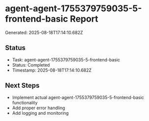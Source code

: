 # agent-agent-1755379759035-5-frontend-basic Report

Generated: 2025-08-18T17:14:10.682Z

## Status
- Task: agent-agent-1755379759035-5-frontend-basic
- Status: Completed
- Timestamp: 2025-08-18T17:14:10.682Z

## Next Steps
- Implement actual agent-agent-1755379759035-5-frontend-basic functionality
- Add proper error handling
- Add logging and monitoring
